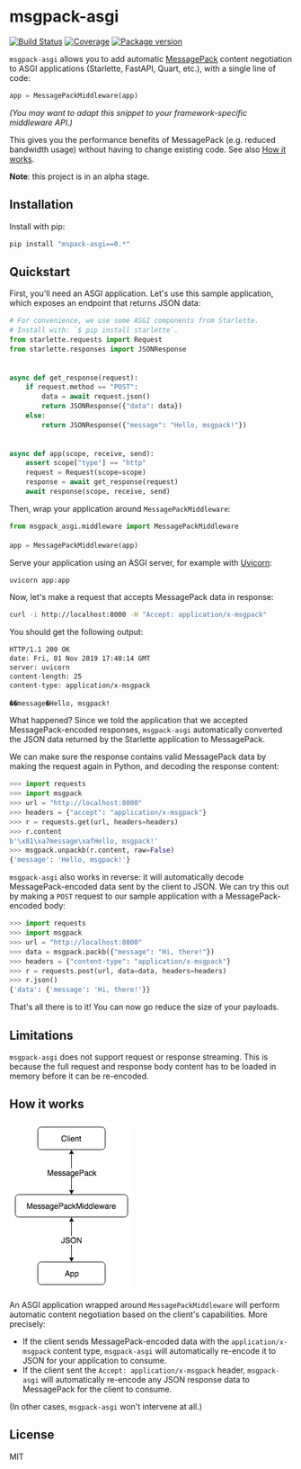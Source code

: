 # msgpack-asgi

[![Build Status](https://dev.azure.com/florimondmanca/public/_apis/build/status/florimondmanca.msgpack-asgi?branchName=master)](https://dev.azure.com/florimondmanca/public/_build/latest?definitionId=5&branchName=master)
[![Coverage](https://codecov.io/gh/florimondmanca/msgpack-asgi/branch/master/graph/badge.svg)](https://codecov.io/gh/florimondmanca/msgpack-asgi)
[![Package version](https://badge.fury.io/py/msgpack-asgi.svg)](https://pypi.org/project/msgpack-asgi)

`msgpack-asgi` allows you to add automatic [MessagePack](https://msgpack.org/) content negotiation to ASGI applications (Starlette, FastAPI, Quart, etc.), with a single line of code:

```python
app = MessagePackMiddleware(app)
```

_(You may want to adapt this snippet to your framework-specific middleware API.)_

This gives you the performance benefits of MessagePack (e.g. reduced bandwidth usage) without having to change existing code. See also [How it works](#how-it-works).

**Note**: this project is in an alpha stage.

## Installation

Install with pip:

```bash
pip install "mspack-asgi==0.*"
```

## Quickstart

First, you'll need an ASGI application. Let's use this sample application, which exposes an endpoint that returns JSON data:

```python
# For convenience, we use some ASGI components from Starlette.
# Install with: `$ pip install starlette`.
from starlette.requests import Request
from starlette.responses import JSONResponse


async def get_response(request):
    if request.method == "POST":
        data = await request.json()
        return JSONResponse({"data": data})
    else:
        return JSONResponse({"message": "Hello, msgpack!"})


async def app(scope, receive, send):
    assert scope["type"] == "http"
    request = Request(scope=scope)
    response = await get_response(request)
    await response(scope, receive, send)
```

Then, wrap your application around `MessagePackMiddleware`:

```python
from msgpack_asgi.middleware import MessagePackMiddleware

app = MessagePackMiddleware(app)
```

Serve your application using an ASGI server, for example with [Uvicorn](https://www.uvicorn.org):

```bash
uvicorn app:app
```

Now, let's make a request that accepts MessagePack data in response:

```bash
curl -i http://localhost:8000 -H "Accept: application/x-msgpack"
```

You should get the following output:

```http
HTTP/1.1 200 OK
date: Fri, 01 Nov 2019 17:40:14 GMT
server: uvicorn
content-length: 25
content-type: application/x-msgpack

��message�Hello, msgpack!
```

What happened? Since we told the application that we accepted MessagePack-encoded responses, `msgpack-asgi` automatically converted the JSON data returned by the Starlette application to MessagePack.

We can make sure the response contains valid MessagePack data by making the request again in Python, and decoding the response content:

```python
>>> import requests
>>> import msgpack
>>> url = "http://localhost:8000"
>>> headers = {"accept": "application/x-msgpack"}
>>> r = requests.get(url, headers=headers)
>>> r.content
b'\x81\xa7message\xafHello, msgpack!'
>>> msgpack.unpackb(r.content, raw=False)
{'message': 'Hello, msgpack!'}
```

`msgpack-asgi` also works in reverse: it will automatically decode MessagePack-encoded data sent by the client to JSON. We can try this out by making a `POST` request to our sample application with a MessagePack-encoded body:

```python
>>> import requests
>>> import msgpack
>>> url = "http://localhost:8000"
>>> data = msgpack.packb({"message": "Hi, there!"})
>>> headers = {"content-type": "application/x-msgpack"}
>>> r = requests.post(url, data=data, headers=headers)
>>> r.json()
{'data': {'message': 'Hi, there!'}}
```

That's all there is to it! You can now go reduce the size of your payloads.

## Limitations

`msgpack-asgi` does not support request or response streaming. This is because the full request and response body content has to be loaded in memory before it can be re-encoded.

## How it works

![](https://github.com/florimondmanca/msgpack-asgi/blob/master/img/msgpack-asgi.png)

An ASGI application wrapped around `MessagePackMiddleware` will perform automatic content negotiation based on the client's capabilities. More precisely:

- If the client sends MessagePack-encoded data with the `application/x-msgpack` content type, `msgpack-asgi` will automatically re-encode it to JSON for your application to consume.
- If the client sent the `Accept: application/x-msgpack` header, `msgpack-asgi` will automatically re-encode any JSON response data to MessagePack for the client to consume.

(In other cases, `msgpack-asgi` won't intervene at all.)

## License

MIT
